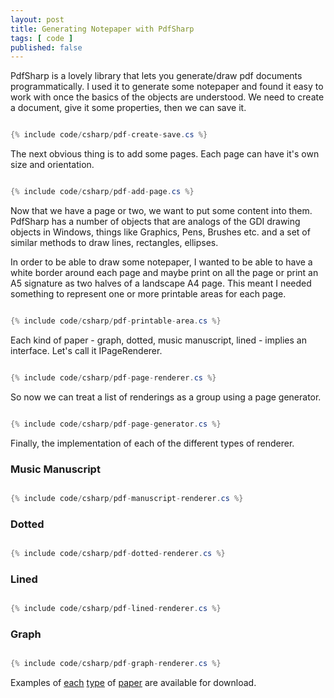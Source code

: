 ```yaml
---
layout: post
title: Generating Notepaper with PdfSharp
tags: [ code ]
published: false
---
```


PdfSharp is a lovely library that lets you generate/draw pdf documents programmatically. I used it to generate some notepaper and found it 
easy to work with once the basics of the objects are understood. We need to create a document, give it some properties, then we can save it. 

~~~csharp 

{% include code/csharp/pdf-create-save.cs %}

~~~

The next obvious thing is to add some pages. Each page can have it's own size and orientation.


~~~csharp 

{% include code/csharp/pdf-add-page.cs %}

~~~

Now that we have a page or two, we want to put some content into them. PdfSharp has a number of objects that are analogs of the GDI drawing 
objects in Windows, things like Graphics, Pens, Brushes etc. and a set of similar methods to draw lines, rectangles, ellipses. 

In order to be able to draw some notepaper, I wanted to be able to have a white border around each page and maybe print on all the page or 
print an A5 signature as two halves of a landscape A4 page. This meant I needed something to represent one or more printable areas for each page.

~~~csharp 

{% include code/csharp/pdf-printable-area.cs %}

~~~

Each kind of paper - graph, dotted, music manuscript, lined - implies an interface. Let's call it IPageRenderer.

~~~csharp 

{% include code/csharp/pdf-page-renderer.cs %}

~~~

So now we can treat a list of renderings as a group using a page generator. 

~~~csharp 

{% include code/csharp/pdf-page-generator.cs %}

~~~

Finally, the implementation of each of the different types of renderer.


### Music Manuscript


~~~csharp 

{% include code/csharp/pdf-manuscript-renderer.cs %}

~~~


### Dotted

 
~~~csharp 

{% include code/csharp/pdf-dotted-renderer.cs %}

~~~


### Lined 


~~~csharp 

{% include code/csharp/pdf-lined-renderer.cs %}

~~~


### Graph


~~~csharp 

{% include code/csharp/pdf-graph-renderer.cs %}

~~~

Examples of <a href="/downloads/Dotted-a4-portrait.pdf" alt="dotted">each<a/> 
<a href="/downloads/Graph-a4-portrait.pdf" alt="graph">type<a/> of 
<a href="/downloads/Manuscript-a4-portrait.pdf" alt="manuscript">paper<a/> are available for download.


